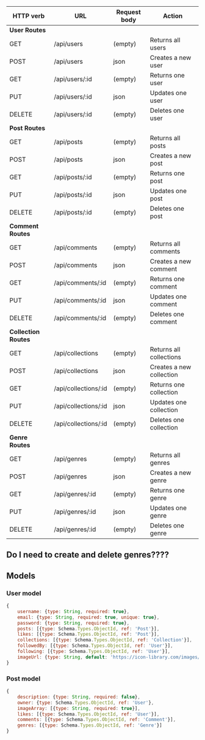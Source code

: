 | HTTP verb | URL | Request body | Action |
|-----------|-----|--------------|--------|
|**User Routes**||||
|GET|/api/users|(empty)|Returns all users|
|POST|/api/users|json|Creates a new user|
|GET|/api/users/:id|(empty)|Returns one user|
|PUT|/api/users/:id|json|Updates one user|
|DELETE|/api/users/:id|(empty)|Deletes one user|
|**Post Routes**||||
|GET|/api/posts|(empty)|Returns all posts|
|POST|/api/posts|json|Creates a new post|
|GET|/api/posts/:id|(empty)|Returns one post|
|PUT|/api/posts/:id|json|Updates one post|
|DELETE|/api/posts/:id|(empty)|Deletes one post|
|**Comment Routes**||||
|GET|/api/comments|(empty)|Returns all comments|
|POST|/api/comments|json|Creates a new comment|
|GET|/api/comments/:id|(empty)|Returns one comment|
|PUT|/api/comments/:id|json|Updates one comment|
|DELETE|/api/comments/:id|(empty)|Deletes one comment|
|**Collection Routes**||||
|GET|/api/collections|(empty)|Returns all collections|
|POST|/api/collections|json|Creates a new collection|
|GET|/api/collections/:id|(empty)|Returns one collection|
|PUT|/api/collections/:id|json|Updates one collection|
|DELETE|/api/collections/:id|(empty)|Deletes one collection|
|**Genre Routes**||||
|GET|/api/genres|(empty)|Returns all genres|
|POST|/api/genres|json|Creates a new genre|
|GET|/api/genres/:id|(empty)|Returns one genre|
|PUT|/api/genres/:id|json|Updates one genre|
|DELETE|/api/genres/:id|(empty)|Deletes one genre|


## **Do I need to create and delete genres????**


## Models
### User model
````javascript
{
    username: {type: String, required: true},
    email: {type: String, required: true, unique: true},
    password: {type: String, required: true},
    posts: [{type: Schema.Types.ObjectId, ref: 'Post'}],
    likes: [{type: Schema.Types.ObjectId, ref: 'Post'}],
    collections: [{type: Schema.Types.ObjectId, ref: 'Collection'}], 
    followedBy: [{type: Schema.Types.ObjectId, ref: 'User'}],
    following: [{type: Schema.Types.ObjectId, ref: 'User'}],
    imageUrl: {type: String, default: 'https://icon-library.com/images/default-profile-icon/default-profile-icon-10.j'}
}
````
### Post model
````javascript
{
    description: {type: String, required: false},
    owner: {type: Schema.Types.ObjectId, ref: 'User'},
    imageArray: [{type: String, required: true}],
    likes: [{type: Schema.Types.ObjectId, ref: 'User'}],
    comments: [{type: Schema.Types.ObjectId, ref: 'Comment'}],
    genres: [{type: Schema.Types.ObjectId, ref: 'Genre'}]
}
````